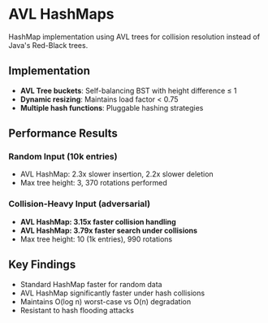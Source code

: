 # AVL HashMaps

HashMap implementation using AVL trees for collision resolution instead of Java's Red-Black trees.

## Implementation

- **AVL Tree buckets**: Self-balancing BST with height difference ≤ 1
- **Dynamic resizing**: Maintains load factor < 0.75
- **Multiple hash functions**: Pluggable hashing strategies

## Performance Results

### Random Input (10k entries)
- AVL HashMap: 2.3x slower insertion, 2.2x slower deletion
- Max tree height: 3, 370 rotations performed

### Collision-Heavy Input (adversarial)
- **AVL HashMap: 3.15x faster collision handling**
- **AVL HashMap: 3.79x faster search under collisions**
- Max tree height: 10 (1k entries), 990 rotations

## Key Findings

- Standard HashMap faster for random data
- AVL HashMap significantly faster under hash collisions
- Maintains O(log n) worst-case vs O(n) degradation
- Resistant to hash flooding attacks
